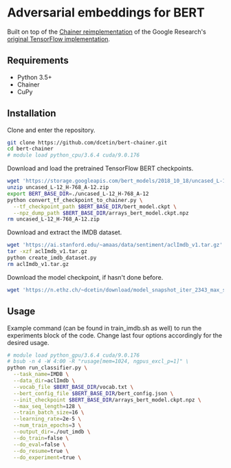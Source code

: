 # Adversarial embeddings for BERT

Built on top of the [Chainer reimplementation](https://github.com/soskek/bert-chainer) of the Google Research's [original TensorFlow implementation](https://github.com/google-research/bert).

## Requirements

- Python 3.5+
- Chainer
- CuPy

## Installation

Clone and enter the repository.
```bash
git clone https://github.com/dcetin/bert-chainer.git
cd bert-chainer
# module load python_cpu/3.6.4 cuda/9.0.176
```

Download and load the pretrained TensorFlow BERT checkpoints.

```bash
wget 'https://storage.googleapis.com/bert_models/2018_10_18/uncased_L-12_H-768_A-12.zip'
unzip uncased_L-12_H-768_A-12.zip
export BERT_BASE_DIR=./uncased_L-12_H-768_A-12
python convert_tf_checkpoint_to_chainer.py \
  --tf_checkpoint_path $BERT_BASE_DIR/bert_model.ckpt \
  --npz_dump_path $BERT_BASE_DIR/arrays_bert_model.ckpt.npz
rm uncased_L-12_H-768_A-12.zip
```

Download and extract the IMDB dataset.
```bash
wget 'https://ai.stanford.edu/~amaas/data/sentiment/aclImdb_v1.tar.gz'
tar -xzf aclImdb_v1.tar.gz
python create_imdb_dataset.py
rm aclImdb_v1.tar.gz
```

Download the model checkpoint, if hasn't done before.
```bash
wget 'https://n.ethz.ch/~dcetin/download/model_snapshot_iter_2343_max_seq_length_128.npz' -P base_models
```

## Usage

Example command (can be found in train_imdb.sh as well) to run the experiments block of the code. Change last four options accordingly for the desired usage.
```bash
# module load python_gpu/3.6.4 cuda/9.0.176
# bsub -n 4 -W 4:00 -R "rusage[mem=1024, ngpus_excl_p=1]" \
python run_classifier.py \
  --task_name=IMDB \
  --data_dir=aclImdb \
  --vocab_file $BERT_BASE_DIR/vocab.txt \
  --bert_config_file $BERT_BASE_DIR/bert_config.json \
  --init_checkpoint $BERT_BASE_DIR/arrays_bert_model.ckpt.npz \
  --max_seq_length=128 \
  --train_batch_size=16 \
  --learning_rate=2e-5 \
  --num_train_epochs=3 \
  --output_dir=./out_imdb \
  --do_train=false \
  --do_eval=false \
  --do_resume=true \
  --do_experiment=true \
```
